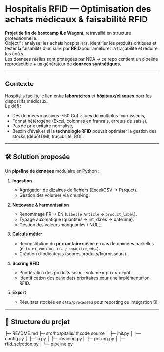 # Hospitalis RFID — Optimisation des achats médicaux & faisabilité RFID

**Projet de fin de bootcamp (Le Wagon)**, retravaillé en structure professionnelle.  
Objectif : analyser les achats hospitaliers, identifier les produits critiques et tester la faisabilité d’un suivi par **RFID** pour améliorer la traçabilité et réduire les coûts.  
Les données réelles sont protégées par NDA → ce repo contient un pipeline reproductible + un générateur de **données synthétiques**.

---

## Contexte

Hospitalis facilite le lien entre **laboratoires** et **hôpitaux/clinques** pour les dispositifs médicaux.  
Le défi :  
- Des données massives (~50 Go) issues de multiples fournisseurs,  
- Format hétérogène (Excel, colonnes en français, erreurs de saisie),  
- Pas de prix unitaire normalisé,  
- Besoin d’évaluer si la **technologie RFID** pouvait optimiser la gestion des stocks (dépôt DMI, traçabilité, ROI).

---

## 🛠️ Solution proposée

Un **pipeline de données** modulaire en Python :  

1. **Ingestion**  
   - Agrégation de dizaines de fichiers (Excel/CSV → Parquet).  
   - Gestion des volumes via chunking.

2. **Nettoyage & harmonisation**  
   - Renommage FR → EN (`Libellé Article` → `product_label`).  
   - Typage automatique (quantités → int, dates → datetime).  
   - Gestion des valeurs manquantes / NULL.

3. **Calculs métier**  
   - Reconstitution du **prix unitaire** même en cas de données partielles (`Prix HT`, `Montant TTC / Quantité`, etc.).  
   - Création d’indicateurs (scores produits/fournisseurs).

4. **Scoring RFID**  
   - Pondération des produits selon : volume × prix × dépôt.  
   - Identification des candidats prioritaires pour une implémentation RFID.

5. **Export**  
   - Résultats stockés en `data/processed` pour reporting ou intégration BI.

---

## 📂 Structure du projet

├─ README.md
├─ src/hospitalis/ # code source
│ ├─ init.py
│ ├─ config.py
│ ├─ io.py
│ ├─ cleaning.py
│ ├─ pricing.py
│ ├─ rfid_selection.py
│ └─ pipeline.py
